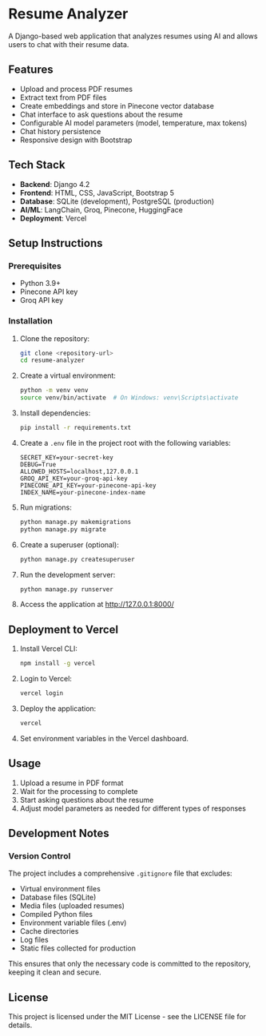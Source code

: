 # Resume Analyzer

A Django-based web application that analyzes resumes using AI and allows users to chat with their resume data.

## Features

- Upload and process PDF resumes
- Extract text from PDF files
- Create embeddings and store in Pinecone vector database
- Chat interface to ask questions about the resume
- Configurable AI model parameters (model, temperature, max tokens)
- Chat history persistence
- Responsive design with Bootstrap

## Tech Stack

- **Backend**: Django 4.2
- **Frontend**: HTML, CSS, JavaScript, Bootstrap 5
- **Database**: SQLite (development), PostgreSQL (production)
- **AI/ML**: LangChain, Groq, Pinecone, HuggingFace
- **Deployment**: Vercel

## Setup Instructions

### Prerequisites

- Python 3.9+
- Pinecone API key
- Groq API key

### Installation

1. Clone the repository:

   ```bash
   git clone <repository-url>
   cd resume-analyzer
   ```

2. Create a virtual environment:

   ```bash
   python -m venv venv
   source venv/bin/activate  # On Windows: venv\Scripts\activate
   ```

3. Install dependencies:

   ```bash
   pip install -r requirements.txt
   ```

4. Create a `.env` file in the project root with the following variables:

   ```
   SECRET_KEY=your-secret-key
   DEBUG=True
   ALLOWED_HOSTS=localhost,127.0.0.1
   GROQ_API_KEY=your-groq-api-key
   PINECONE_API_KEY=your-pinecone-api-key
   INDEX_NAME=your-pinecone-index-name
   ```

5. Run migrations:

   ```bash
   python manage.py makemigrations
   python manage.py migrate
   ```

6. Create a superuser (optional):

   ```bash
   python manage.py createsuperuser
   ```

7. Run the development server:

   ```bash
   python manage.py runserver
   ```

8. Access the application at http://127.0.0.1:8000/

## Deployment to Vercel

1. Install Vercel CLI:

   ```bash
   npm install -g vercel
   ```

2. Login to Vercel:

   ```bash
   vercel login
   ```

3. Deploy the application:

   ```bash
   vercel
   ```

4. Set environment variables in the Vercel dashboard.

## Usage

1. Upload a resume in PDF format
2. Wait for the processing to complete
3. Start asking questions about the resume
4. Adjust model parameters as needed for different types of responses

## Development Notes

### Version Control

The project includes a comprehensive `.gitignore` file that excludes:

- Virtual environment files
- Database files (SQLite)
- Media files (uploaded resumes)
- Compiled Python files
- Environment variable files (.env)
- Cache directories
- Log files
- Static files collected for production

This ensures that only the necessary code is committed to the repository, keeping it clean and secure.

## License

This project is licensed under the MIT License - see the LICENSE file for details.
